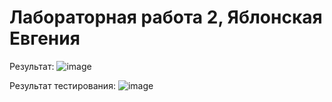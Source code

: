 # Лабораторная работа 2, Яблонская Евгения

Результат:
![image](https://github.com/user-attachments/assets/e062506a-ac32-4e6c-a1b8-b2a74aedbfec)

Результат тестирования:
![image](https://github.com/user-attachments/assets/827e55ff-a25b-4d0e-992b-f5cd2245a894)
